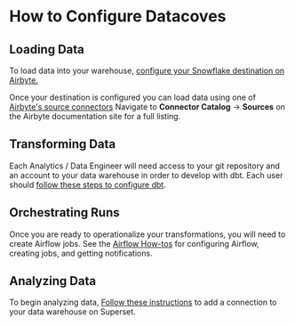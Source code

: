 # How to Configure Datacoves

## Loading Data <!-- {docsify-ignore} -->

To load data into your warehouse, [configure your Snowflake destination on Airbyte.](https://docs.airbyte.com/integrations/destinations/snowflake)

Once your destination is configured you can load data using one of [Airbyte's source connectors](https://docs.airbyte.com/quickstart/add-a-source) Navigate to **Connector Catalog** -> **Sources** on the Airbyte documentation site for a full listing.

## Transforming Data <!-- {docsify-ignore} -->

Each Analytics / Data Engineer will need access to your git repository and an account to your data warehouse in order to develop with dbt. Each user should [follow these steps to configure dbt](how-tos/vscode/initial.md).

## Orchestrating Runs <!-- {docsify-ignore} -->

Once you are ready to operationalize your transformations, you will need to create Airflow jobs. See the [Airflow How-tos](/how-tos/airflow/) for configuring Airflow, creating jobs, and getting notifications.

## Analyzing Data <!-- {docsify-ignore} -->

To begin analyzing data, [Follow these instructions](/how-tos/datacoves/analyze.md) to add a connection to your data warehouse on Superset.
